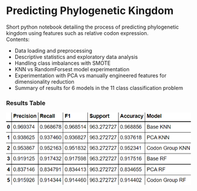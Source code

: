 # Predicting Phylogenetic Kingdom 
Short python notebook detailing the process of predicting phylogenetic kingdom using features such as relative codon expression.  
Contents:  
* Data loading and preprocessing  
* Descriptive statistics and exploratory data analysis  
* Handling class imbalances with SMOTE  
* KNN vs RandomForsest model experimentation  
* Experimentation with PCA vs manually engineered features for dimensionality reduction  
* Summary of results for 6 models in the 11 class classification problem  



### Results Table  
![alt text](https://github.com/travisspear/kingdom_codon_expression_prediction/blob/master/kingdom_prediction_results.PNG?raw=true)




